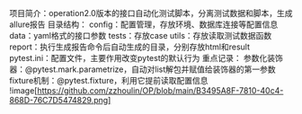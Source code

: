 项目简介：operation2.0版本的接口自动化测试脚本，分离测试数据和脚本，生成allure报告
目录结构：   config：配置管理，存放环境、数据库连接等配置信息
            data：yaml格式的接口参数
            tests：存放case
            utils：存放读取测试数据函数
            report：执行生成报告命令后自动生成的目录，分别存放html和result
            pytest.ini：配置文件，主要作用改变pytest的默认行为
重点记录：
         参数化装饰器：@pytest.mark.parametrize，自动对list解包并赋值给装饰器的第一参数
         fixture机制：@pytest.fixture，利用它提前读取配置信息
!image[https://github.com/zzhoulin/OP/blob/main/B3495A8F-7810-40c4-868D-76C7D5474829.png]
